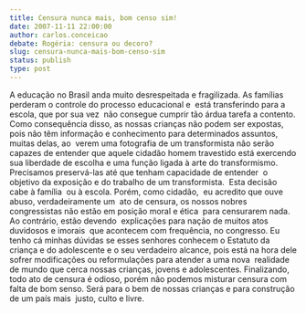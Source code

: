 ```yaml
---
title: Censura nunca mais, bom censo sim!
date: 2007-11-11 22:00:00
author: carlos.conceicao
debate: Rogéria: censura ou decoro?
slug: censura-nunca-mais-bom-censo-sim
status: publish 
type: post
---
```


A educação no Brasil anda muito desrespeitada e fragilizada. As famílias perderam o controle do processo educacional e  está transferindo para a escola, que por sua vez  não consegue cumprir tão árdua tarefa a contento. Como consequência disso, as nossas crianças não podem ser expostas, pois não têm informação e conhecimento para determinados assuntos, muitas delas, ao  verem uma fotografia de um transformista não serão capazes de entender que aquele cidadão homem travestido está exercendo sua liberdade de escolha e uma função ligada à arte do transformismo. Precisamos preservá-las até que tenham capacidade de entender  o objetivo da exposição e do trabalho de um transformista.  Esta decisão cabe à família  ou à escola. Porém, como cidadão,  eu acredito que ouve abuso, verdadeiramente um  ato de censura, os nossos nobres congressistas não estão em posição moral e ética  para censurarem nada. Ao contrário, estão devendo  explicações para nação de muitos atos duvidosos e imorais  que acontecem com frequência, no congresso. Eu tenho cá minhas dúvidas se esses senhores conhecem o Estatuto da criança e do adolescente e o seu verdadeiro alcance, pois está na hora dele sofrer modificações ou reformulações para atender a uma nova  realidade de mundo que cerca nossas crianças, jovens e adolescentes. Finalizando, todo ato de censura é odioso, porém não podemos misturar censura com falta de bom senso. Será para o bem de nossas crianças e para construção de um país mais  justo, culto e livre.
